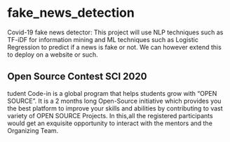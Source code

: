 # fake_news_detection
Covid-19 fake news detector:
This project will use NLP techniques such as TF-iDF for information mining and ML techniques such as Logistic Regression to predict if a news is fake or not.
We can however extend this to deploy on a website or such.

## Open Source Contest SCI 2020
tudent Code-in is a global program that helps students grow with “OPEN SOURCE”. It is a 2 months long Open-Source initiative which provides you the best platform to improve your skills and abilities by contributing to vast variety of OPEN SOURCE Projects. In this,all the registered participants would get an exquisite opportunity to interact with the mentors and the Organizing Team.



